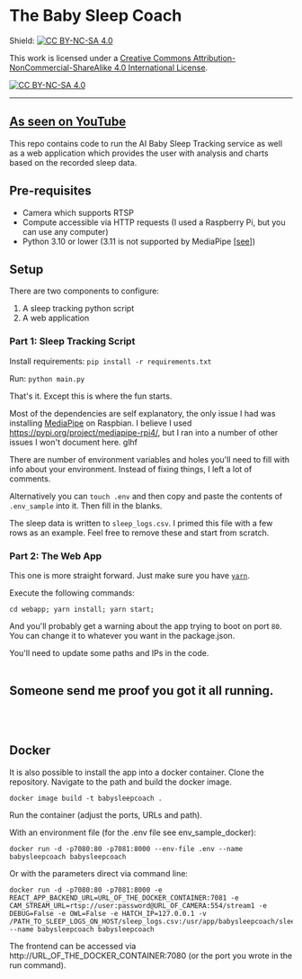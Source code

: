 # The Baby Sleep Coach

Shield: [![CC BY-NC-SA 4.0][cc-by-nc-sa-shield]][cc-by-nc-sa]

This work is licensed under a
[Creative Commons Attribution-NonCommercial-ShareAlike 4.0 International License][cc-by-nc-sa].

[![CC BY-NC-SA 4.0][cc-by-nc-sa-image]][cc-by-nc-sa]

[cc-by-nc-sa]: http://creativecommons.org/licenses/by-nc-sa/4.0/
[cc-by-nc-sa-image]: https://licensebuttons.net/l/by-nc-sa/4.0/88x31.png
[cc-by-nc-sa-shield]: https://img.shields.io/badge/License-CC%20BY--NC--SA%204.0-lightgrey.svg

---
## [As seen on YouTube](https://www.youtube.com/channel/UCzxiOKO3vX1ER_U3Z_eY_yw)

This repo contains code to run the AI Baby Sleep Tracking service as well as a web application which provides the user with analysis and charts based on the recorded sleep data.

## Pre-requisites

- Camera which supports RTSP
- Compute accessible via HTTP requests (I used a Raspberry Pi, but you can use any computer)
- Python 3.10 or lower (3.11 is not supported by MediaPipe [[see](https://github.com/google/mediapipe/issues/1325)])

## Setup

There are two components to configure:
1) A sleep tracking python script
2) A web application

### Part 1: Sleep Tracking Script

Install requirements: `pip install -r requirements.txt`

Run: `python main.py`

That's it. Except this is where the fun starts. 

Most of the dependencies are self explanatory, the only issue I had was installing [MediaPipe](https://google.github.io/mediapipe/) on Raspbian. I believe I used https://pypi.org/project/mediapipe-rpi4/, but I ran into a number of other issues I won't document here. glhf

There are number of environment variables and holes you'll need to fill with info about your environment. Instead of fixing things, I left a lot of comments.

Alternatively you can `touch .env` and then copy and paste the contents of `.env_sample` into it. Then fill in the blanks.

The sleep data is written to `sleep_logs.csv`. I primed this file with a few rows as an example. Feel free to remove these and start from scratch.

### Part 2: The Web App

This one is more straight forward. Just make sure you have [`yarn`](https://yarnpkg.com/getting-started/install).

Execute the following commands:

`cd webapp; yarn install; yarn start;`

And you'll probably get a warning about the app trying to boot on port `80`. You can change it to whatever you want in the package.json.

You'll need to update some paths and IPs in the code.
<br/><br/>
## Someone send me proof you got it all running.

<br/><br/>
## Docker
It is also possible to install the app into a docker container.
Clone the repository. Navigate to the path and build the docker image.
 ```
docker image build -t babysleepcoach . 
```
Run the container (adjust the ports, URLs and path).

With an environment file (for the .env file see env_sample_docker):
```
docker run -d -p7080:80 -p7081:8000 --env-file .env --name babysleepcoach babysleepcoach
```

Or with the parameters direct via command line:
```
docker run -d -p7080:80 -p7081:8000 -e REACT_APP_BACKEND_URL=URL_OF_THE_DOCKER_CONTAINER:7081 -e CAM_STREAM_URL=rtsp://user:password@URL_OF_CAMERA:554/stream1 -e DEBUG=False -e OWL=False -e HATCH_IP=127.0.0.1 -v /PATH_TO_SLEEP_LOGS_ON_HOST/sleep_logs.csv:/usr/app/babysleepcoach/sleep_logs.csv --name babysleepcoach babysleepcoach
```

The frontend can be accessed via http://URL_OF_THE_DOCKER_CONTAINER:7080 (or the port you wrote in the run command).

